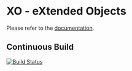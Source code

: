 # XO - eXtended Objects

Please refer to the [documentation](https://github.com/buschmais/xo/blob/master/doc/src/main/asciidoc/index.asciidoc).

## Continuous Build
[![Build Status](https://travis-ci.org/buschmais/xo.png)](https://travis-ci.org/buschmais/xo)

